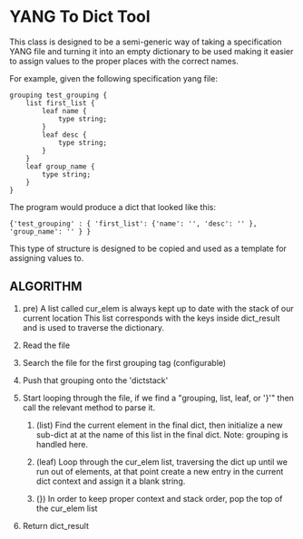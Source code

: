 # YANG To Dict Tool
This class is designed to be a semi-generic way of taking a specification YANG file and turning it
into an empty dictionary to be used making it easier to assign values to the proper places with
the correct names.

For example, given the following specification yang file:

    grouping test_grouping {
        list first_list {
            leaf name {
                type string;
            }
            leaf desc {
                type string;
            }
        }
        leaf group_name {
            type string;
        }
    }

The program would produce a dict that looked like this:

    {'test_grouping' : { 'first_list': {'name': '', 'desc': '' }, 'group_name': '' } }



This type of structure is designed to be copied and used as a template for assigning values to.


## ALGORITHM

1. pre) A list called cur_elem is always kept up to date with the stack of our current location
    This list corresponds with the keys inside dict_result and is used to traverse the dictionary.

2. Read the file
3. Search the file for the first grouping tag (configurable)
4. Push that grouping onto the 'dictstack'

5. Start looping through the file, if we find a "grouping, list, leaf, or '}'" then call the
    relevant method to parse it.
    1. (list) Find the current element in the final dict, then initialize a new sub-dict at at the name
    of this list in the final dict. Note: grouping is handled here.
    
    2. (leaf) Loop through the cur_elem list, traversing the dict up until we run out of elements,
    at that point create a new entry in the current dict context and assign it a blank string.

    3. (}) In order to keep proper context and stack order, pop the top of the cur_elem list

6. Return dict_result
